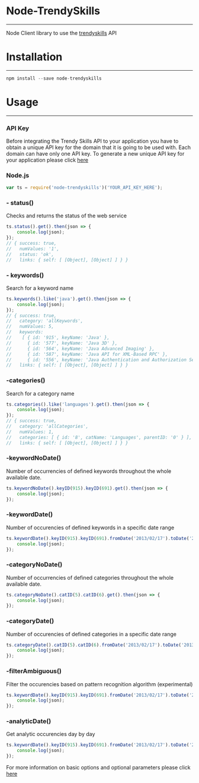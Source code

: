 # Node-TrendySkills
-----

Node Client library to use the [trendyskills](http://trendyskills.com/) API

# Installation
-----

```javascript
npm install --save node-trendyskills
```

# Usage
-----

### API Key

Before integrating the Trendy Skills API to your application you have to obtain a unique API key for the domain that it is going to be used with.
Each domain can have only one API key.
To generate a new unique API key for your application please click [here](http://trendyskills.com/index.php/api/api_key)


### Node.js
```javascript
var ts = require('node-trendyskills')('YOUR_API_KEY_HERE');
```

### - status()
Checks and returns the status of the web service

```javascript
ts.status().get().then(json => {
    console.log(json);
});
// { success: true,
//   numValues: '1',
//   status: 'ok',
//   links: { self: [ [Object], [Object] ] } }
```

### - keywords()
Search for a keyword name

```javascript
ts.keywords().like('java').get().then(json => {
    console.log(json);
});
// { success: true,
//   category: 'allKeywords',
//   numValues: 5,
//   keywords: 
//    [ { id: '915', keyName: 'Java' },
//      { id: '577', keyName: 'Java 3D' },
//      { id: '564', keyName: 'Java Advanced Imaging' },
//      { id: '587', keyName: 'Java API for XML-Based RPC' },
//      { id: '556', keyName: 'Java Authentication and Authorization Service' } ],
//   links: { self: [ [Object], [Object] ] } }
```

### -categories()
Search for a category name

```javascript
ts.categories().like('languages').get().then(json => {
    console.log(json);
});
// { success: true,
//   category: 'allCategories',
//   numValues: 1,
//   categories: [ { id: '8', catName: 'Languages', parentID: '0' } ],
//   links: { self: [ [Object], [Object] ] } }
```

### -keywordNoDate()
Number of occurrencies of defined keywords throughout the whole available date.

```javascript
ts.keywordNoDate().keyID(915).keyID(691).get().then(json => {
    console.log(json);
});
```

### -keywordDate()
Number of occurencies of defined keywords in a specific date range

```javascript
ts.keywordDate().keyID(915).keyID(691).fromDate('2013/02/17').toDate('2013/02/24').get().then(json => {
    console.log(json);
});
```

### -categoryNoDate()
Number of occurrencies of defined categories throughout the whole available date.

```javascript
ts.categoryNoDate().catID(5).catID(6).get().then(json => {
    console.log(json);
});
```

### -categoryDate()
Number of occurencies of defined categories in a specific date range

```javascript
ts.categoryDate().catID(5).catID(6).fromDate('2013/02/17').toDate('2013/02/24').get().then(json => {
    console.log(json);
});
```

### -filterAmbiguous()
Filter the occurencies based on pattern recognition algorithm (experimental)

```javascript
ts.keywordDate().keyID(915).keyID(691).fromDate('2013/02/17').toDate('2013/02/24').filterAmbiguous(false).get().then(json => {
    console.log(json);
});
```

### -analyticDate()
Get analytic occurencies day by day

```javascript
ts.keywordDate().keyID(915).keyID(691).fromDate('2013/02/17').toDate('2013/02/24').analyticDate(true).get().then(json => {
    console.log(json);
});
```

For more information on basic options and optional parameters please click [here](http://trendyskills.com/api)
